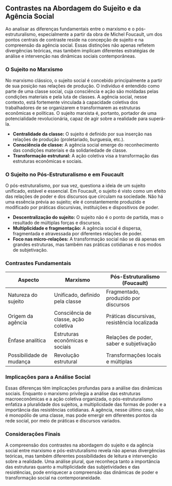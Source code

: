 
## Contrastes na Abordagem do Sujeito e da Agência Social

Ao analisar as diferenças fundamentais entre o marxismo e o pós-estruturalismo, especialmente a partir da obra de Michel Foucault, um dos pontos centrais de contraste reside na concepção de sujeito e na compreensão da agência social. Essas distinções não apenas refletem divergências teóricas, mas também implicam diferentes estratégias de análise e intervenção nas dinâmicas sociais contemporâneas.

### O Sujeito no Marxismo

No marxismo clássico, o sujeito social é concebido principalmente a partir de sua posição nas relações de produção. O indivíduo é entendido como parte de uma classe social, cuja consciência e ação são moldadas pelas condições materiais e pela luta de classes. A agência social, nesse contexto, está fortemente vinculada à capacidade coletiva dos trabalhadores de se organizarem e transformarem as estruturas econômicas e políticas. O sujeito marxista é, portanto, portador de uma potencialidade revolucionária, capaz de agir sobre a realidade para superá-la.

- **Centralidade da classe:** O sujeito é definido por sua inserção nas relações de produção (proletariado, burguesia, etc.).
- **Consciência de classe:** A agência social emerge do reconhecimento das condições materiais e da solidariedade de classe.
- **Transformação estrutural:** A ação coletiva visa a transformação das estruturas econômicas e sociais.

### O Sujeito no Pós-Estruturalismo e em Foucault

O pós-estruturalismo, por sua vez, questiona a ideia de um sujeito unificado, estável e essencial. Em Foucault, o sujeito é visto como um efeito das relações de poder e dos discursos que circulam na sociedade. Não há uma essência prévia ao sujeito; ele é constantemente produzido e modificado por práticas discursivas, instituições e dispositivos de poder.

- **Descentralização do sujeito:** O sujeito não é o ponto de partida, mas o resultado de múltiplas forças e discursos.
- **Multiplicidade e fragmentação:** A agência social é dispersa, fragmentada e atravessada por diferentes relações de poder.
- **Foco nas micro-relações:** A transformação social não se dá apenas em grandes estruturas, mas também nas práticas cotidianas e nos modos de subjetivação.

### Contrastes Fundamentais

| Aspecto                  | Marxismo                                         | Pós-Estruturalismo (Foucault)                |
|--------------------------|--------------------------------------------------|----------------------------------------------|
| Natureza do sujeito      | Unificado, definido pela classe                  | Fragmentado, produzido por discursos         |
| Origem da agência        | Consciência de classe, ação coletiva             | Práticas discursivas, resistência localizada |
| Ênfase analítica         | Estruturas econômicas e sociais                  | Relações de poder, saber e subjetivação      |
| Possibilidade de mudança | Revolução estrutural                             | Transformações locais e múltiplas            |

### Implicações para a Análise Social

Essas diferenças têm implicações profundas para a análise das dinâmicas sociais. Enquanto o marxismo privilegia a análise das estruturas macroeconômicas e a ação coletiva organizada, o pós-estruturalismo enfatiza a pluralidade dos sujeitos, a multiplicidade das formas de poder e a importância das resistências cotidianas. A agência, nesse último caso, não é monopólio de uma classe, mas pode emergir em diferentes pontos da rede social, por meio de práticas e discursos variados.

### Considerações Finais

A compreensão dos contrastes na abordagem do sujeito e da agência social entre marxismo e pós-estruturalismo revela não apenas divergências teóricas, mas também diferentes possibilidades de leitura e intervenção sobre a realidade. Uma análise plural, que reconheça tanto a importância das estruturas quanto a multiplicidade das subjetividades e das resistências, pode enriquecer a compreensão das dinâmicas de poder e transformação social na contemporaneidade.
```
